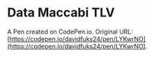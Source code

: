 # Data Maccabi TLV

A Pen created on CodePen.io. Original URL: [https://codepen.io/davidfuks24/pen/LYKwrNO](https://codepen.io/davidfuks24/pen/LYKwrNO).


